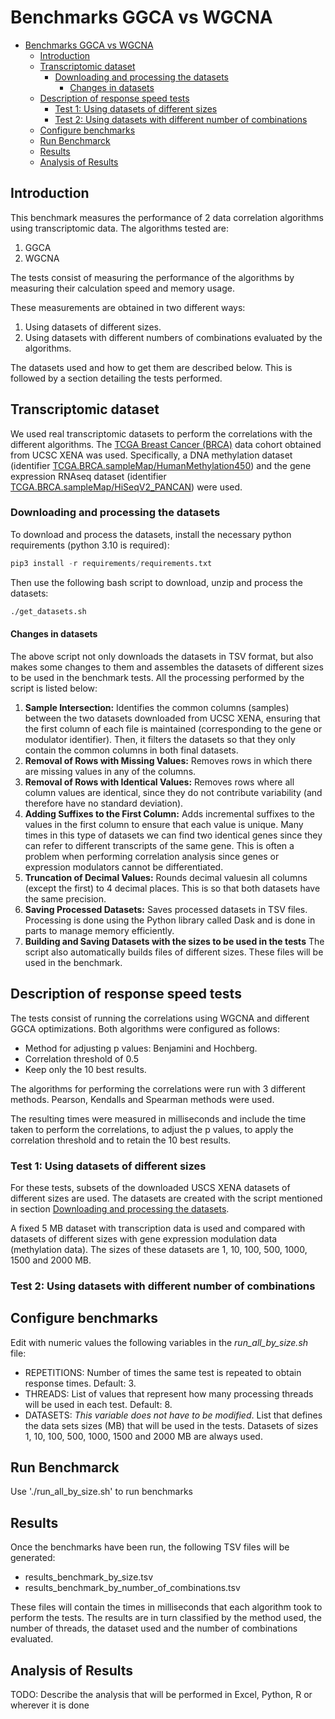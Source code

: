 # Benchmarks GGCA vs WGCNA

- [Benchmarks GGCA vs WGCNA](#benchmarks-ggca-vs-wgcna)
  - [Introduction](#introduction)
  - [Transcriptomic dataset](#transcriptomic-dataset)
    - [Downloading and processing the datasets](#downloading-and-processing-the-datasets)
      - [Changes in datasets](#changes-in-datasets)
  - [Description of response speed tests](#description-of-response-speed-tests)
    - [Test 1: Using datasets of different sizes](#test-1-using-datasets-of-different-sizes)
    - [Test 2: Using datasets with different number of combinations](#test-2-using-datasets-with-different-number-of-combinations)
  - [Configure benchmarks](#configure-benchmarks)
  - [Run Benchmarck](#run-benchmarck)
  - [Results](#results)
  - [Analysis of Results](#analysis-of-results)

## Introduction

This benchmark measures the performance of 2 data correlation algorithms using transcriptomic data.
The algorithms tested are:

1. GGCA
2. WGCNA

The tests consist of measuring the performance of the algorithms by measuring their calculation speed and memory usage.

These measurements are obtained in two different ways:

1. Using datasets of different sizes.
2. Using datasets with different numbers of combinations evaluated by the algorithms.

The datasets used and how to get them are described below. This is followed by a section detailing the tests performed.

## Transcriptomic dataset

We used real transcriptomic datasets to perform the correlations with the different algorithms. The [TCGA Breast Cancer (BRCA)](https://xenabrowser.net/datapages/?cohort=TCGA%20Breast%20Cancer%20(BRCA)&removeHub=https%3A%2F%2Fxena.treehouse.gi.ucsc.edu%3A443) data cohort obtained from UCSC XENA was used.
Specifically, a DNA methylation dataset (identifier [TCGA.BRCA.sampleMap/HumanMethylation450](https://xenabrowser.net/datapages/?dataset=TCGA.BRCA.sampleMap%2FHumanMethylation450&host=https%3A%2F%2Ftcga.xenahubs.net&removeHub=https%3A%2F%2Fxena.treehouse.gi.ucsc.edu%3A443)) and the gene expression RNAseq dataset (identifier [TCGA.BRCA.sampleMap/HiSeqV2_PANCAN](https://xenabrowser.net/datapages/?dataset=TCGA.BRCA.sampleMap%2FHiSeqV2_PANCAN&host=https%3A%2F%2Ftcga.xenahubs.net&removeHub=https%3A%2F%2Fxena.treehouse.gi.ucsc.edu%3A443)) were used.

### Downloading and processing the datasets

To download and process the datasets, install the necessary python requirements (python 3.10 is required):  

``` python
pip3 install -r requirements/requirements.txt
```

Then use the following bash script to download, unzip and process the datasets:

``` bash
./get_datasets.sh
```

#### Changes in datasets

The above script not only downloads the datasets in TSV format, but also makes some changes to them and assembles the datasets of different sizes to be used in the benchmark tests. All the processing performed by the script is listed below:

1. **Sample Intersection:**
Identifies the common columns (samples) between the two datasets downloaded from UCSC XENA, ensuring that the first column of each file is maintained (corresponding to the gene or modulator identifier). Then, it filters the datasets so that they only contain the common columns in both final datasets.
2. **Removal of Rows with Missing Values:**
Removes rows in which there are missing values ​​in any of the columns.
3. **Removal of Rows with Identical Values:**
Removes rows where all column values ​​are identical, since they do not contribute variability (and therefore have no standard deviation).
4. **Adding Suffixes to the First Column:**
Adds incremental suffixes to the values ​​in the first column to ensure that each value is unique. Many times in this type of datasets we can find two identical genes since they can refer to different transcripts of the same gene. This is often a problem when performing correlation analysis since genes or expression modulators cannot be differentiated.
5. **Truncation of Decimal Values:**
Rounds decimal values ​​in all columns (except the first) to 4 decimal places. This is so that both datasets have the same precision.
6. **Saving Processed Datasets:**
Saves processed datasets in TSV files. Processing is done using the Python library called Dask and is done in parts to manage memory efficiently.
7. **Building and Saving Datasets with the sizes to be used in the tests**
The script also automatically builds files of different sizes. These files will be used in the benchmark.

## Description of response speed tests

The tests consist of running the correlations using WGCNA and different GGCA optimizations.
Both algorithms were configured as follows:

- Method for adjusting p values: Benjamini and Hochberg.
- Correlation threshold of 0.5
- Keep only the 10 best results.

The algorithms for performing the correlations were run with 3 different methods. Pearson, Kendalls and Spearman methods were used.

The resulting times were measured in milliseconds and include the time taken to perform the correlations, to adjust the p values, to apply the correlation threshold and to retain the 10 best results.

### Test 1: Using datasets of different sizes

For these tests, subsets of the downloaded USCS XENA datasets of different sizes are used. The datasets are created with the script mentioned in section [Downloading and processing the datasets](#downloading-and-processing-the-datasets).  

A fixed 5 MB dataset with transcription data is used and compared with datasets of different sizes with gene expression modulation data (methylation data). The sizes of these datasets are 1, 10, 100, 500, 1000, 1500 and 2000 MB.

### Test 2: Using datasets with different number of combinations


## Configure benchmarks

Edit with numeric values the following variables in the *run_all_by_size.sh* file:

- REPETITIONS: Number of times the same test is repeated to obtain response times. Default: 3.
- THREADS: List of values ​​that represent how many processing threads will be used in each test. Default: 8.
- DATASETS: *This variable does not have to be modified*. List that defines the data sets sizes (MB) that will be used in the tests. Datasets of sizes 1, 10, 100, 500, 1000, 1500 and 2000 MB are always used.

## Run Benchmarck

Use './run_all_by_size.sh' to run benchmarks

## Results

Once the benchmarks have been run, the following TSV files will be generated:

- results_benchmark_by_size.tsv
- results_benchmark_by_number_of_combinations.tsv

These files will contain the times in milliseconds that each algorithm took to perform the tests. The results are in turn classified by the method used, the number of threads, the dataset used and the number of combinations evaluated.

## Analysis of Results

TODO: Describe the analysis that will be performed in Excel, Python, R or wherever it is done
